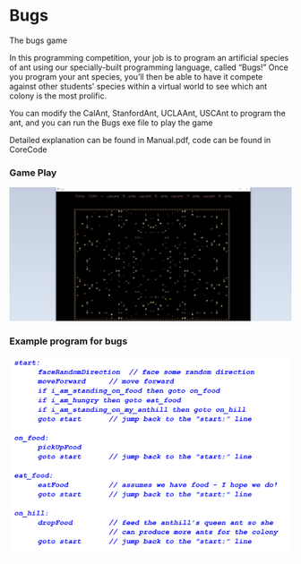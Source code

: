 # Bugs
The bugs game 

In this programming competition, your job is to program an artificial species of ant using our specially-built programming language, called “Bugs!” Once you program your ant species, you’ll then be able to have it compete against other students' species within a virtual world to see which ant colony is the most prolific.

You can modify the CalAnt, StanfordAnt, UCLAAnt, USCAnt to program the ant, and you can run the Bugs exe file to play the game

Detailed explanation can be found in Manual.pdf, code can be found in CoreCode

### Game Play
![alt text](https://github.com/heboyuan/Bugs/blob/master/Bugs/Assets/game_play.png)

### Example program for bugs

![alt text](https://github.com/heboyuan/Bugs/blob/master/Bugs/Assets/Bugs_code.png)

